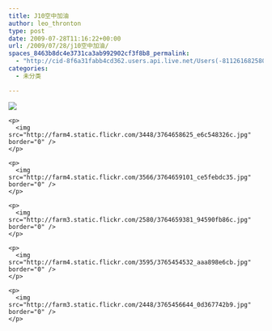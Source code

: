 ```yaml
---
title: J10空中加油
author: leo_thronton
type: post
date: 2009-07-28T11:16:22+00:00
url: /2009/07/28/j10空中加油/
spaces_8463b8dc4e3731ca3ab992902cf3f8b8_permalink:
  - "http://cid-8f6a31fabb4cd362.users.api.live.net/Users(-8112616825800567966)/Blogs('8F6A31FABB4CD362!102')/Entries('8F6A31FABB4CD362!1014')?authkey=yuBuArwciRo%24"
categories:
  - 未分类

---
```

<div id="msgcns!8F6A31FABB4CD362!1014" class="bvMsg">
  <div>
    <p>
      <img src="http://farm3.static.flickr.com/2445/3764658407_ebdf0cec6f.jpg" border="0" />
    </p>
    
    <p>
      <img src="http://farm4.static.flickr.com/3448/3764658625_e6c548326c.jpg" border="0" />
    </p>
    
    <p>
      <img src="http://farm4.static.flickr.com/3566/3764659101_ce5febdc35.jpg" border="0" />
    </p>
    
    <p>
      <img src="http://farm3.static.flickr.com/2580/3764659381_94590fb86c.jpg" border="0" />
    </p>
    
    <p>
      <img src="http://farm4.static.flickr.com/3595/3765454532_aaa898e6cb.jpg" border="0" />
    </p>
    
    <p>
      <img src="http://farm3.static.flickr.com/2448/3765456644_0d367742b9.jpg" border="0" />
    </p>
  </div>
</div>